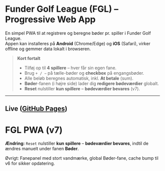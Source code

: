 # Funder Golf League (FGL) – Progressive Web App

En simpel PWA til at registrere og beregne bøder pr. spiller i Funder Golf League.  
Appen kan installeres på **Android** (Chrome/Edge) og **iOS** (Safari), virker offline og gemmer data lokalt i browseren.

> **Kort fortalt**
> - Tilføj op til **4 spillere** – hver får sin egen fane.
> - Brug `+ / −` på tælle-bøder og **checkbox** på engangsbøder.
> - Alle beløb beregnes automatisk, inkl. **At betale** (sum).
> - **Bøder**-fanen (i højre side) lader dig **redigere bødeværdier** globalt.
> - **Reset** nulstiller **kun spillere** – **bødeværdier bevares** (v7).

---

## Live ([GitHub Pages](https://olerask84.github.io/FGL_App/))



# FGL PWA (v7)

**Ændring:** `Reset` nulstiller **kun spillere** – **bødeværdier bevares**, indtil de ændres manuelt under fanen **Bøder**.

Øvrigt: Fanepanel med stort vandmærke, global Bøder-fane, cache bump til v6 for sikker opdatering.
